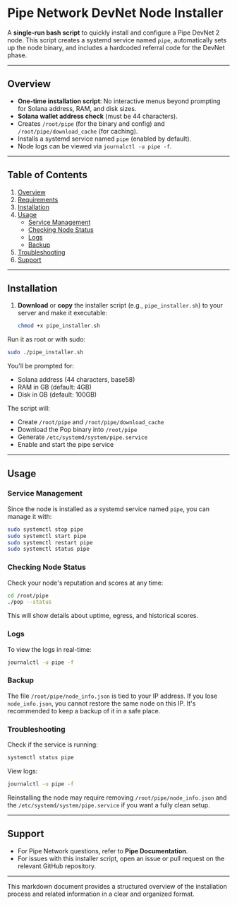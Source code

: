 # Pipe Network DevNet Node Installer

A **single-run bash script** to quickly install and configure a Pipe DevNet 2 node. This script creates a systemd service named `pipe`, automatically sets up the node binary, and includes a hardcoded referral code for the DevNet phase.

---

## Overview

- **One-time installation script**: No interactive menus beyond prompting for Solana address, RAM, and disk sizes.
- **Solana wallet address check** (must be 44 characters).
- Creates `/root/pipe` (for the binary and config) and `/root/pipe/download_cache` (for caching).
- Installs a systemd service named `pipe` (enabled by default).
- Node logs can be viewed via `journalctl -u pipe -f`.

---

## Table of Contents

1. [Overview](#overview)
2. [Requirements](#requirements)
3. [Installation](#installation)
4. [Usage](#usage)
   - [Service Management](#service-management)
   - [Checking Node Status](#checking-node-status)
   - [Logs](#logs)
   - [Backup](#backup)
5. [Troubleshooting](#troubleshooting)
6. [Support](#support)

---

## Installation

1. **Download** or **copy** the installer script (e.g., `pipe_installer.sh`) to your server and make it executable:
   ```bash
   chmod +x pipe_installer.sh
   ```

Run it as root or with sudo:

```bash
sudo ./pipe_installer.sh
```

You'll be prompted for:

- Solana address (44 characters, base58)
- RAM in GB (default: 4GB)
- Disk in GB (default: 100GB)

The script will:

- Create `/root/pipe` and `/root/pipe/download_cache`
- Download the Pop binary into `/root/pipe`
- Generate `/etc/systemd/system/pipe.service`
- Enable and start the pipe service

---

## Usage

### Service Management

Since the node is installed as a systemd service named `pipe`, you can manage it with:

```bash
sudo systemctl stop pipe
sudo systemctl start pipe
sudo systemctl restart pipe
sudo systemctl status pipe
```

### Checking Node Status

Check your node's reputation and scores at any time:

```bash
cd /root/pipe
./pop --status
```

This will show details about uptime, egress, and historical scores.

### Logs

To view the logs in real-time:

```bash
journalctl -u pipe -f
```

### Backup

The file `/root/pipe/node_info.json` is tied to your IP address. If you lose `node_info.json`, you cannot restore the same node on this IP. It's recommended to keep a backup of it in a safe place.

### Troubleshooting

Check if the service is running:

```bash
systemctl status pipe
```

View logs:

```bash
journalctl -u pipe -f
```

Reinstalling the node may require removing `/root/pipe/node_info.json` and the `/etc/systemd/system/pipe.service` if you want a fully clean setup.

---

## Support

- For Pipe Network questions, refer to **Pipe Documentation**.
- For issues with this installer script, open an issue or pull request on the relevant GitHub repository.

---

This markdown document provides a structured overview of the installation process and related information in a clear and organized format.
